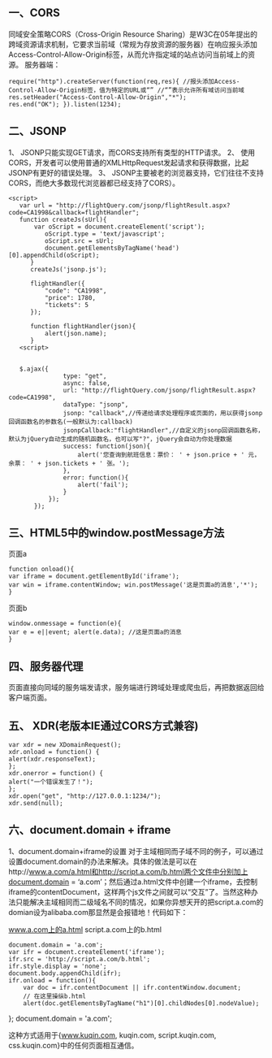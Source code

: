 ## 一、CORS 
同域安全策略CORS（Cross-Origin Resource Sharing）是W3C在05年提出的跨域资源请求机制，它要求当前域（常规为存放资源的服务器）在响应报头添加Access-Control-Allow-Origin标签，从而允许指定域的站点访问当前域上的资源。 
服务器端：

    require("http").createServer(function(req,res){ //报头添加Access-Control-Allow-Origin标签，值为特定的URL或“” //“”表示允许所有域访问当前域 
    res.setHeader("Access-Control-Allow-Origin","*");
    res.end("OK"); }).listen(1234);

## 二、JSONP
1、 JSONP只能实现GET请求，而CORS支持所有类型的HTTP请求。 2、 使用CORS，开发者可以使用普通的XMLHttpRequest发起请求和获得数据，比起JSONP有更好的错误处理。 3、 JSONP主要被老的浏览器支持，它们往往不支持CORS，而绝大多数现代浏览器都已经支持了CORS）。
   
    <script>
       var url = "http://flightQuery.com/jsonp/flightResult.aspx?code=CA1998&callback=flightHandler";
       function createJs(sUrl){
           var oScript = document.createElement('script');
              oScript.type = 'text/javascript';
              oScript.src = sUrl;
              document.getElementsByTagName('head')[0].appendChild(oScript);
          }
          createJs('jsonp.js');
          
          flightHandler({
              "code": "CA1998",
              "price": 1780,
              "tickets": 5
          });
          
          function flightHandler(json){
              alert(json.name);
          }
       <script>
      
   
       $.ajax({
                   type: "get",
                   async: false,
                   url: "http://flightQuery.com/jsonp/flightResult.aspx?code=CA1998",
                   dataType: "jsonp",
                   jsonp: "callback",//传递给请求处理程序或页面的，用以获得jsonp回调函数名的参数名(一般默认为:callback)
                   jsonpCallback:"flightHandler",//自定义的jsonp回调函数名称，默认为jQuery自动生成的随机函数名，也可以写"?"，jQuery会自动为你处理数据
                   success: function(json){
                       alert('您查询到航班信息：票价： ' + json.price + ' 元，余票： ' + json.tickets + ' 张。');
                   },
                   error: function(){
                       alert('fail');
                   }
               });
           });
   

## 三、HTML5中的window.postMessage方法 
页面a
 
    function onload(){ 
    var iframe = document.getElementById('iframe'); 
    var win = iframe.contentWindow; win.postMessage('这是页面a的消息','*');
    }
  

页面b
 
    window.onmessage = function(e){ 
    var e = e||event; alert(e.data); //这是页面a的消息 
    }

##  四、服务器代理
页面直接向同域的服务端发请求，服务端进行跨域处理或爬虫后，再把数据返回给客户端页面。

## 五、 XDR(老版本IE通过CORS方式兼容)

    var xdr = new XDomainRequest();
    xdr.onload = function() {
    alert(xdr.responseText);
    };
    xdr.onerror = function() {
    alert("一个错误发生了！"); 
    }; 
    xdr.open("get", "http://127.0.0.1:1234/");
    xdr.send(null);
    
## 六、document.domain + iframe
1、document.domain+iframe的设置
对于主域相同而子域不同的例子，可以通过设置document.domain的办法来解决。具体的做法是可以在http://www.a.com/a.html和http://script.a.com/b.html两个文件中分别加上document.domain = ‘a.com’；然后通过a.html文件中创建一个iframe，去控制iframe的contentDocument，这样两个js文件之间就可以“交互”了。当然这种办法只能解决主域相同而二级域名不同的情况，如果你异想天开的把script.a.com的domian设为alibaba.com那显然是会报错地！代码如下：

www.a.com上的a.html script.a.com上的b.html


    document.domain = 'a.com';
    var ifr = document.createElement('iframe');
    ifr.src = 'http://script.a.com/b.html';
    ifr.style.display = 'none';
    document.body.appendChild(ifr);
    ifr.onload = function(){
        var doc = ifr.contentDocument || ifr.contentWindow.document;
        // 在这里操纵b.html
        alert(doc.getElementsByTagName("h1")[0].childNodes[0].nodeValue);
};
document.domain = 'a.com';

这种方式适用于{www.kuqin.com, kuqin.com, script.kuqin.com, css.kuqin.com}中的任何页面相互通信。
